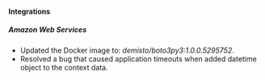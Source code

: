 
#### Integrations

##### Amazon Web Services

- Updated the Docker image to: *demisto/boto3py3:1.0.0.5295752*.
- Resolved a bug that caused application timeouts when added datetime object to the context data.